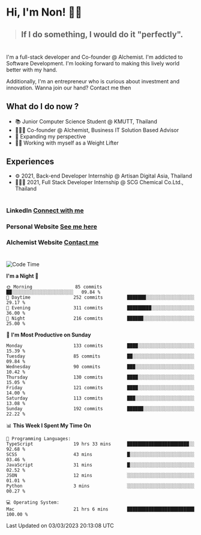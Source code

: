 # Hi, I'm Non! 🖐🏻

> ## If I do something, I would do it "perfectly".

#

I'm a full-stack developer and Co-founder @ Alchemist. I'm addicted to Software Development. I'm looking forward to making this lively world better with my hand.

Additionally, I'm an entrepreneur who is curious about investment and innovation. Wanna join our hand? Contact me then

## What do I do now ?

- 📚 Junior Computer Science Student @ KMUTT, Thailand
- 🧑🏻‍💻 Co-founder @ Alchemist, Business IT Solution Based Advisor
- 🌈 Expanding my perspective
- 🏋🏻 Working with myself as a Weight Lifter

## Experiences

- ⚙️ 2021, Back-end Developer Internship @ Artisan Digital Asia, Thailand
- 🧑🏻‍💻 2021, Full Stack Developer Internship @ SCG Chemical Co.Ltd., Thailand

#

### LinkedIn [Connect with me](https://www.linkedin.com/in/non-nontra/)

### Personal Website [See me here](https://nonnontra.com/)

### Alchemist Website [Contact me](https://alchemist-softwarehouse.co/)

#

<!--START_SECTION:waka-->
![Code Time](http://img.shields.io/badge/Code%20Time-2%2C493%20hrs%207%20mins-blue)

**I'm a Night 🦉** 

```text
🌞 Morning                85 commits          ██░░░░░░░░░░░░░░░░░░░░░░░   09.84 % 
🌆 Daytime                252 commits         ███████░░░░░░░░░░░░░░░░░░   29.17 % 
🌃 Evening                311 commits         █████████░░░░░░░░░░░░░░░░   36.00 % 
🌙 Night                  216 commits         ██████░░░░░░░░░░░░░░░░░░░   25.00 % 
```
📅 **I'm Most Productive on Sunday** 

```text
Monday                   133 commits         ████░░░░░░░░░░░░░░░░░░░░░   15.39 % 
Tuesday                  85 commits          ██░░░░░░░░░░░░░░░░░░░░░░░   09.84 % 
Wednesday                90 commits          ███░░░░░░░░░░░░░░░░░░░░░░   10.42 % 
Thursday                 130 commits         ████░░░░░░░░░░░░░░░░░░░░░   15.05 % 
Friday                   121 commits         ████░░░░░░░░░░░░░░░░░░░░░   14.00 % 
Saturday                 113 commits         ███░░░░░░░░░░░░░░░░░░░░░░   13.08 % 
Sunday                   192 commits         ██████░░░░░░░░░░░░░░░░░░░   22.22 % 
```


📊 **This Week I Spent My Time On** 

```text
💬 Programming Languages: 
TypeScript               19 hrs 33 mins      ███████████████████████░░   92.68 % 
SCSS                     43 mins             █░░░░░░░░░░░░░░░░░░░░░░░░   03.46 % 
JavaScript               31 mins             █░░░░░░░░░░░░░░░░░░░░░░░░   02.52 % 
JSON                     12 mins             ░░░░░░░░░░░░░░░░░░░░░░░░░   01.01 % 
Python                   3 mins              ░░░░░░░░░░░░░░░░░░░░░░░░░   00.27 % 

💻 Operating System: 
Mac                      21 hrs 6 mins       █████████████████████████   100.00 % 
```


 Last Updated on 03/03/2023 20:13:08 UTC
<!--END_SECTION:waka-->
